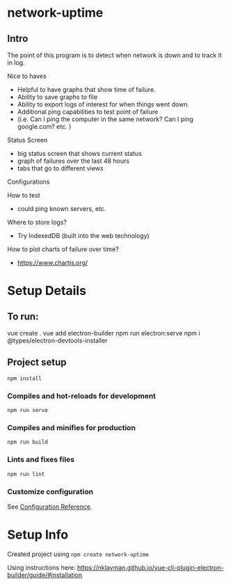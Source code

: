 # network-uptime

## Intro

The point of this program is to detect when network is down and to track it in log. 

Nice to haves

- Helpful to have graphs that show time of failure. 
- Ability to save graphs to file
- Ability to export logs of interest for when things went down. 
- Additional ping capabilities  to test point of failure
- (i.e. Can I ping the computer in the same network? Can I ping google.com? etc. )

Status Screen

- big status screen that shows current status
- graph of failures over the last 48 hours
- tabs that go to different views

Configurations



How to test

- could ping known servers, etc. 

Where to store logs? 

- Try IndexedDB (built into the web technology) 

How to plot charts of failure over time? 

- https://www.chartjs.org/



# Setup Details

## To run: 
vue create . 
vue add electron-builder
npm run electron:serve
npm i @types/electron-devtools-installer

## Project setup
```
npm install
```

### Compiles and hot-reloads for development
```
npm run serve
```

### Compiles and minifies for production
```
npm run build
```

### Lints and fixes files
```
npm run lint
```

### Customize configuration
See [Configuration Reference](https://cli.vuejs.org/config/).

# Setup Info
Created project using `npm create network-uptime`

Using instructions here: 
https://nklayman.github.io/vue-cli-plugin-electron-builder/guide/#installation


